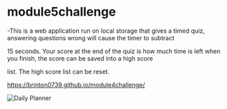 # module5challenge



-This is a web application run on local storage that gives a timed quiz, answering questions wrong will cause the timer to subtract 

15 seconds. Your score at the end of the quiz is how much time is left when you finish, the score can be saved into a high score 

list. The high score list can be reset. 

https://brinton0739.github.io/module4challenge/


![Daily Planner](./assets/images/2022-06-29.png?raw=true "Daily Planner")